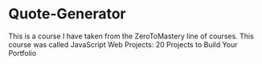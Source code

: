 # Quote-Generator
This is a course I have taken from the ZeroToMastery line of courses. This course was called JavaScript Web Projects: 20 Projects to Build Your Portfolio
